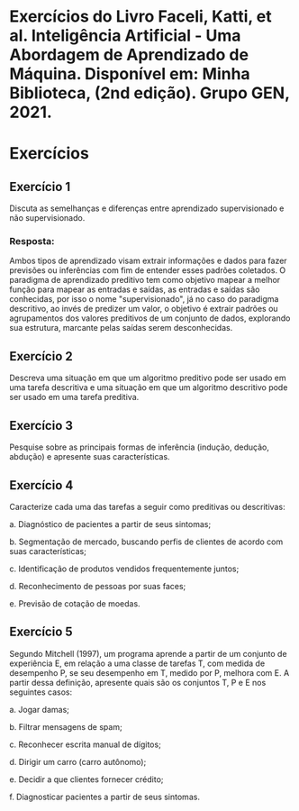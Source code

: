 # Exercícios do Livro Faceli, Katti, et al. Inteligência Artificial - Uma Abordagem de Aprendizado de Máquina. Disponível em: Minha Biblioteca, (2nd edição). Grupo GEN, 2021.
# Exercícios

## Exercício 1

Discuta as semelhanças e diferenças entre aprendizado supervisionado e não supervisionado.

<h3>Resposta: </h3>
<p>Ambos tipos de aprendizado visam extrair informações e dados para fazer previsões ou inferências com fim de entender esses padrões coletados. O paradigma de aprendizado preditivo tem como objetivo mapear a melhor função para mapear as entradas e saídas, as entradas e saídas são conhecidas, por isso o nome "supervisionado", já no caso do paradigma descritivo, ao invés de predizer um valor, o objetivo é extrair padrões ou agrupamentos dos valores preditivos de um conjunto de dados, explorando sua estrutura, marcante pelas saídas serem desconhecidas.</p>


## Exercício 2

Descreva uma situação em que um algoritmo preditivo pode ser usado em uma tarefa descritiva e uma situação em que um algoritmo descritivo pode ser usado em uma tarefa preditiva.

## Exercício 3

Pesquise sobre as principais formas de inferência (indução, dedução, abdução) e apresente suas características.

## Exercício 4

Caracterize cada uma das tarefas a seguir como preditivas ou descritivas:

a. Diagnóstico de pacientes a partir de seus sintomas;

b. Segmentação de mercado, buscando perfis de clientes de acordo com suas características;

c. Identificação de produtos vendidos frequentemente juntos;

d. Reconhecimento de pessoas por suas faces;

e. Previsão de cotação de moedas.

## Exercício 5

Segundo Mitchell (1997), um programa aprende a partir de um conjunto de experiência E, em relação a uma classe de tarefas T, com medida de desempenho P, se seu desempenho em T, medido por P, melhora com E. A partir dessa definição, apresente quais são os conjuntos T, P e E nos seguintes casos:

a. Jogar damas;

b. Filtrar mensagens de spam;

c. Reconhecer escrita manual de dígitos;

d. Dirigir um carro (carro autônomo);

e. Decidir a que clientes fornecer crédito;

f. Diagnosticar pacientes a partir de seus sintomas.
